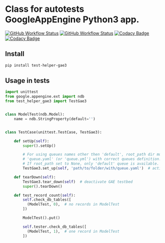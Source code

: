 # Class for autotests GoogleAppEngine Python3 app.

[![GitHub Workflow Status](https://img.shields.io/github/actions/workflow/status/vb64/test.helper.gae3/pep257.yml?label=Pep257&style=plastic&branch=main)](https://github.com/vb64/test.helper.gae3/actions?query=workflow%3Apep257)
[![GitHub Workflow Status](https://img.shields.io/github/actions/workflow/status/vb64/test.helper.gae3/py3.yml?label=Python%203.7-3.11&style=plastic&branch=main)](https://github.com/vb64/test.helper.gae3/actions?query=workflow%3Apy3)
[![Codacy Badge](https://app.codacy.com/project/badge/Grade/abee606aca3047f9952c43196aa5d2b7)](https://app.codacy.com/gh/vb64/test.helper.gae3/dashboard?utm_source=gh&utm_medium=referral&utm_content=&utm_campaign=Badge_grade)
[![Codacy Badge](https://app.codacy.com/project/badge/Coverage/abee606aca3047f9952c43196aa5d2b7)](https://app.codacy.com/gh/vb64/test.helper.gae3/dashboard?utm_source=gh&utm_medium=referral&utm_content=&utm_campaign=Badge_coverage)

## Install
```bash
pip install test-helper-gae3
```

## Usage in tests

```python
import unittest
from google.appengine.ext import ndb
from test_helper_gae3 import TestGae3


class ModelTest(ndb.Model):
    name = ndb.StringProperty(default='')


class TestCase(unittest.TestCase, TestGae3):

    def setUp(self):
        super().setUp()

        # For using queues names other then 'default', root_path dir must contain file
        # 'queue.yaml' (or 'queue.yml') with correct queues definition.
        # If root_path set to None, only 'default' queue is available.
        TestGae3.set_up(self, 'path/to/folder/with/queue.yaml')  # activate GAE testbed

    def tearDown(self):
        TestGae3.tear_down(self)  # deactivate GAE testbed
        super().tearDown()

    def test_record_count(self):
        self.check_db_tables([
          (ModelTest, 0),  # no records in ModelTest
        ])

        ModelTest().put()

        self.tester.check_db_tables([
          (ModelTest, 1),  # one record in ModelTest
        ])

```

